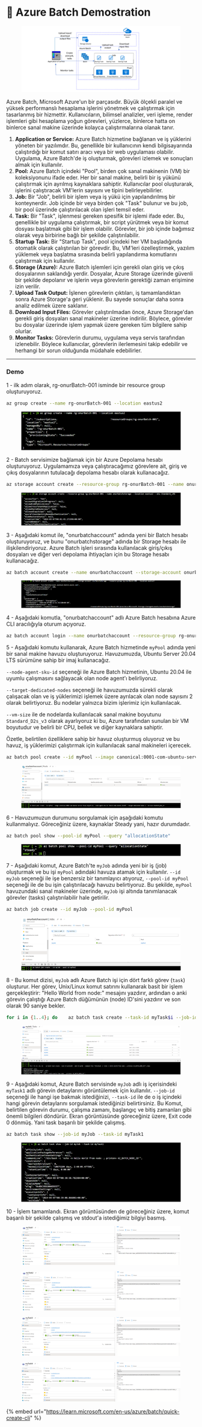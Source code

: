 # 🔋 Azure Batch Demostration

<figure><img src="../.gitbook/assets/typical-environment.png" alt=""><figcaption></figcaption></figure>

Azure Batch, Microsoft Azure'un bir parçasıdır. Büyük ölçekli paralel ve yüksek performanslı hesaplama işlerini yönetmek ve çalıştırmak için tasarlanmış bir hizmettir. Kullanıcıların, bilimsel analizler, veri işleme, render işlemleri gibi hesaplama yoğun görevleri, yüzlerce, binlerce hatta on binlerce sanal makine üzerinde kolayca çalıştırmalarına olanak tanır.

1. **Application or Service:** Azure Batch hizmetine bağlanan ve iş yüklerini yöneten bir yazılımdır. Bu, genellikle bir kullanıcının kendi bilgisayarında çalıştırdığı bir komut satırı aracı veya bir web uygulaması olabilir. Uygulama, Azure Batch'de iş oluşturmak, görevleri izlemek ve sonuçları almak için kullanılır.
2. **Pool:** Azure Batch içindeki "Pool", birden çok sanal makinenin (VM) bir koleksiyonunu ifade eder. Her bir sanal makine, belirli bir iş yükünü çalıştırmak için ayrılmış kaynaklara sahiptir. Kullanıcılar pool oluşturarak, işlerini çalıştıracak VM'lerin sayısını ve tipini belirleyebilirler.
3. **Job:** Bir "Job", belirli bir işlem veya iş yükü için yapılandırılmış bir konteynerdir. Job içinde bir veya birden çok "Task" bulunur ve bu job, bir pool üzerinde çalıştırılacak olan işleri temsil eder.
4. **Task:** Bir "Task", işlenmesi gereken spesifik bir işlemi ifade eder. Bu, genellikle bir uygulama çalıştırmak, bir script yürütmek veya bir komut dosyası başlatmak gibi bir işlem olabilir. Görevler, bir job içinde bağımsız olarak veya birbirine bağlı bir şekilde çalıştırılabilir.
5. **Startup Task:** Bir "Startup Task", pool içindeki her VM başladığında otomatik olarak çalıştırılan bir görevdir. Bu, VM'leri özelleştirmek, yazılım yüklemek veya başlatma sırasında belirli yapılandırma komutlarını çalıştırmak için kullanılır.
6. **Storage (Azure):** Azure Batch işlemleri için gerekli olan giriş ve çıkış dosyalarının saklandığı yerdir. Dosyalar, Azure Storage üzerinde güvenli bir şekilde depolanır ve işlerin veya görevlerin gerektiği zaman erişimine izin verilir.
7. **Upload Task Output:** İşlenen görevlerin çıktıları, iş tamamlandıktan sonra Azure Storage'a geri yüklenir. Bu sayede sonuçlar daha sonra analiz edilmek üzere saklanır.
8. **Download Input Files:** Görevler çalıştırılmadan önce, Azure Storage'dan gerekli giriş dosyaları sanal makineler üzerine indirilir. Böylece, görevler bu dosyalar üzerinde işlem yapmak üzere gereken tüm bilgilere sahip olurlar.
9. **Monitor Tasks:** Görevlerin durumu, uygulama veya servis tarafından izlenebilir. Böylece kullanıcılar, görevlerin ilerlemesini takip edebilir ve herhangi bir sorun olduğunda müdahale edebilirler.

***

### Demo

1 - ilk adım olarak, rg-onurBatch-001 isminde bir resource group oluşturuyoruz.

```bash
az group create --name rg-onurBatch-001 --location eastus2
```

<figure><img src="../.gitbook/assets/image (242).png" alt=""><figcaption></figcaption></figure>



2 -  Batch servisimize bağlamak için bir Azure Depolama hesabı oluşturuyoruz. Uygulamamıza veya çalıştıracağımız görevlere ait, giriş ve çıkış dosyalarının tutulacağı depolama hesabı olarak kullanacağız.

```bash
az storage account create --resource-group rg-onurBatch-001 --name onurbatchstorage --location eastus2 --sku Standard_LRS
```

<figure><img src="../.gitbook/assets/image (243).png" alt=""><figcaption></figcaption></figure>



3 - Aşağıdaki komut ile, "onurbatchaccount" adında yeni bir Batch hesabı oluşturuyoruz, ve bunu "onurbatchstorage" adında bir Storage hesabı ile ilişkilendiriyoruz. Azure Batch işleri sırasında kullanılacak giriş/çıkış dosyaları ve diğer veri depolama ihtiyaçları için bu Storage hesabı kullanacağız.

```bash
az batch account create --name onurbatchaccount --storage-account onurbatchstorage --resource-group rg-onurBatch-001 --location eastus2
```

<figure><img src="../.gitbook/assets/image (244).png" alt=""><figcaption></figcaption></figure>



4 - Aşağıdaki komutla, "onurbatchaccount" adlı Azure Batch hesabına Azure CLI aracılığıyla oturum açıyoruz.

```bash
az batch account login --name onurbatchaccount --resource-group rg-onurBatch-001 --shared-key-auth
```



5 - Aşağıdaki komutu kullanarak, Azure Batch hizmetinde `myPool` adında yeni bir sanal makine havuzu oluşturuyoruz. Havuzumuzda, Ubuntu Server 20.04 LTS sürümüne sahip bir imaj kullanacağız.&#x20;

`--node-agent-sku-id` seçeneği ile Azure Batch hizmetinin, Ubuntu 20.04 ile uyumlu çalışmasını sağlayacak olan node agent'ı belirliyoruz.&#x20;

`--target-dedicated-nodes` seçeneği ile havuzumuzda sürekli olarak çalışacak olan ve iş yüklerimizi işlemek üzere ayrılacak olan node sayısını 2 olarak belirtiyoruz. Bu nodelar yalnızca bizim işlerimiz için kullanılacak.&#x20;

`--vm-size` ile de nodelarda kullanılacak sanal makine boyutunu `Standard_D2s_v3` olarak ayarlıyoruz ki bu, Azure tarafından sunulan bir VM boyutudur ve belirli bir CPU, bellek ve diğer kaynaklara sahiptir.

Özetle, belirtilen özelliklere sahip bir havuz oluşturmuş oluyoruz ve bu havuz, iş yüklerimizi çalıştırmak için kullanılacak sanal makineleri içerecek.

```bash
az batch pool create --id myPool --image canonical:0001-com-ubuntu-server-focal:20_04-lts --node-agent-sku-id "batch.node.ubuntu 20.04" --target-dedicated-nodes 2 --vm-size Standard_D2s_v3
```

<figure><img src="../.gitbook/assets/image (245).png" alt=""><figcaption></figcaption></figure>



6 - Havuzumuzun durumunu sorgulamak için aşağıdaki komutu kullanmalıyız. Göreceğiniz üzere, kaynaklar Steady yani, hazır durumdadır.

```bash
az batch pool show --pool-id myPool --query "allocationState"
```

<figure><img src="../.gitbook/assets/image (246).png" alt=""><figcaption></figcaption></figure>



7 - Aşağıdaki komut, Azure Batch'te `myJob` adında yeni bir iş (job) oluşturmak ve bu işi `myPool` adındaki havuza atamak için kullanılır. `--id myJob` seçeneği ile işe benzersiz bir tanımlayıcı atıyoruz, `--pool-id myPool` seçeneği ile de bu işin çalıştırılacağı havuzu belirtiyoruz. Bu şekilde, `myPool` havuzundaki sanal makineler üzerinde, `myJob` işi altında tanımlanacak görevler (tasks) çalıştırılabilir hale getirilir.

```bash
az batch job create --id myJob --pool-id myPool
```

<figure><img src="../.gitbook/assets/image (247).png" alt=""><figcaption></figcaption></figure>



8 -  Bu komut dizisi, `myJob` adlı Azure Batch işi için dört farklı görev (`task`) oluşturur. Her görev, Unix/Linux komut satırını kullanarak basit bir işlem gerçekleştirir: "Hello World from node:" mesajını yazdırır, ardından o anki görevin çalıştığı Azure Batch düğümünün (node) ID'sini yazdırır ve son olarak 90 saniye bekler.

```bash
for i in {1..4}; do    az batch task create --task-id myTask$i --job-id myJob --command-line "/bin/bash -c 'echo -n Hello World from node: ; printenv AZ_BATCH_NODE_ID'"; done
```

<figure><img src="../.gitbook/assets/image (248).png" alt=""><figcaption></figcaption></figure>



9 -  Aşağıdaki komut, Azure Batch servisinde `myJob` adlı iş içerisindeki `myTask1` adlı görevin detaylarını görüntülemek için kullanılır. `--job-id` seçeneği ile hangi işe bakmak istediğinizi, `--task-id` ile de o iş içindeki hangi görevin detaylarını sorgulamak istediğinizi belirtirsiniz. Bu Komut, belirtilen görevin durumu, çalışma zamanı, başlangıç ve bitiş zamanları gibi önemli bilgileri döndürür. Ekran görüntüsünde göreceğiniz üzere, Exit code 0 dönmüş. Yani task başarılı bir şekilde çalışmış.

```bash
az batch task show --job-id myJob --task-id myTask1
```

<figure><img src="../.gitbook/assets/image (249).png" alt=""><figcaption></figcaption></figure>



10 - İşlem tamamlandı. Ekran görüntüsünden de göreceğiniz üzere, komut başarılı bir şekilde çalışmış ve stdout'a istediğimiz bilgiyi basmış.

<figure><img src="../.gitbook/assets/image (251).png" alt=""><figcaption></figcaption></figure>

<figure><img src="../.gitbook/assets/image (250).png" alt=""><figcaption></figcaption></figure>

<figure><img src="../.gitbook/assets/image (252).png" alt=""><figcaption></figcaption></figure>

<figure><img src="../.gitbook/assets/image (253).png" alt=""><figcaption></figcaption></figure>

{% embed url="https://learn.microsoft.com/en-us/azure/batch/quick-create-cli" %}
